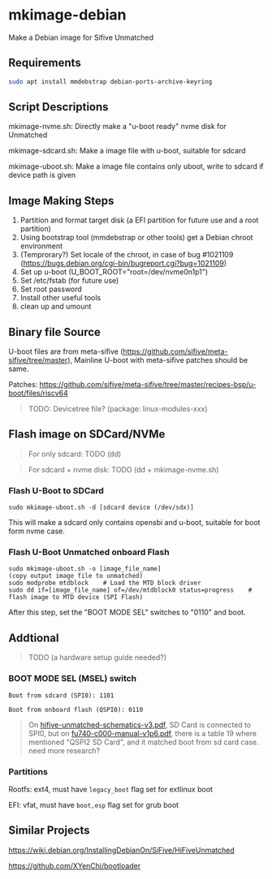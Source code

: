 # mkimage-debian
Make a Debian image for Sifive Unmatched

## Requirements
```bash
sudo apt install mmdebstrap debian-ports-archive-keyring
```

## Script Descriptions
mkimage-nvme.sh: Directly make a "u-boot ready" nvme disk for Unmatched

mkimage-sdcard.sh: Make a image file with u-boot, suitable for sdcard

mkimage-uboot.sh: Make a image file contains only uboot, write to sdcard if device path is given

## Image Making Steps
1. Partition and format target disk (a EFI partition for future use and a root partition)
2. Using bootstrap tool (mmdebstrap or other tools) get a Debian chroot environment
3. (Temprorary?) Set locale of the chroot, in case of bug #1021109 (https://bugs.debian.org/cgi-bin/bugreport.cgi?bug=1021109)
4. Set up u-boot (U_BOOT_ROOT="root=/dev/nvme0n1p1")
5. Set /etc/fstab (for future use)
6. Set root password
7. Install other useful tools
8. clean up and umount

## Binary file Source
U-boot files are from meta-sifive (https://github.com/sifive/meta-sifive/tree/master), Mainline U-boot with meta-sifive patches should be same.

Patches: https://github.com/sifive/meta-sifive/tree/master/recipes-bsp/u-boot/files/riscv64

>TODO: Devicetree file? (package: linux-modules-xxx)

## Flash image on SDCard/NVMe
>For only sdcard: TODO (dd)

>For sdcard + nvme disk: TODO (dd + mkimage-nvme.sh)

### Flash U-Boot to SDCard

```
sudo mkimage-uboot.sh -d [sdcard device (/dev/sdx)]
```
This will make a sdcard only contains opensbi and u-boot, suitable for boot form nvme case.

### Flash U-Boot Unmatched onboard Flash

```
sudo mkimage-uboot.sh -o [image_file_name]
(copy output image file to unmatched)
sudo modprobe mtdblock    # Load the MTD block driver
sudo dd if=[image_file_name] of=/dev/mtdblock0 status=progress    # flash image to MTD device (SPI Flash)
```
After this step, set the "BOOT MODE SEL" switches to "0110" and boot.

## Addtional
>TODO (a hardware setup guide needed?)

### BOOT MODE SEL (MSEL) switch

```
Boot from sdcard (SPI0): 1101

Boot from onboard flash (QSPI0): 0110
```

>On [hifive-unmatched-schematics-v3.pdf](https://sifive.cdn.prismic.io/sifive/6a06d6c0-6e66-49b5-8e9e-e68ce76f4192_hifive-unmatched-schematics-v3.pdf), SD Card is connected to SPI0, but on [fu740-c000-manual-v1p6.pdf](https://sifive.cdn.prismic.io/sifive/1a82e600-1f93-4f41-b2d8-86ed8b16acba_fu740-c000-manual-v1p6.pdf), there is a table 19 where mentioned "QSPI2 SD Card", and it matched boot from sd card case. need more research?

### Partitions
Rootfs: ext4, must have ```legacy_boot``` flag set for extlinux boot

EFI: vfat, must have ```boot,esp``` flag set for grub boot

## Similar Projects
https://wiki.debian.org/InstallingDebianOn/SiFive/HiFiveUnmatched

https://github.com/XYenChi/bootloader

